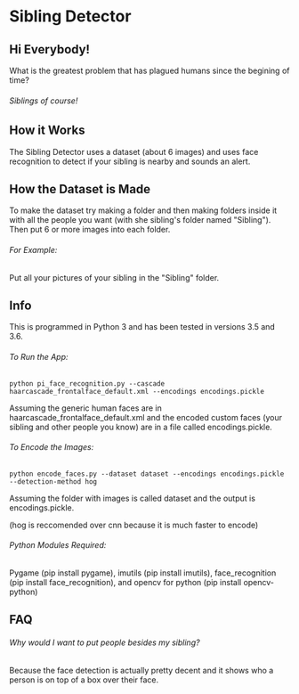 # Sibling Detector

## Hi Everybody!

What is the greatest problem that has plagued humans since the begining of time?

###### Siblings of course!

## How it Works

The Sibling Detector uses a dataset (about 6 images) and uses face recognition to detect if your sibling is nearby and sounds an alert.

## How the Dataset is Made

To make the dataset try making a folder and then making folders inside it with all the people you want (with she sibling's folder named "Sibling"). Then put 6 or more images into each folder. 

###### For Example: 
Put all your pictures of your sibling in the "Sibling" folder.

## Info

This is programmed in Python 3 and has been tested in versions 3.5 and 3.6.

###### To Run the App:

`python pi_face_recognition.py --cascade haarcascade_frontalface_default.xml --encodings encodings.pickle`

Assuming the generic human faces are in haarcascade_frontalface_default.xml and the encoded custom faces (your sibling and other people you know) are in a file called encodings.pickle.

###### To Encode the Images:

`python encode_faces.py --dataset dataset --encodings encodings.pickle --detection-method hog`

Assuming the folder with images is called dataset and the output is encodings.pickle.

(hog is reccomended over cnn because it is much faster to encode)

###### Python Modules Required:
Pygame (pip install pygame),
imutils (pip install imutils),
face_recognition (pip install face_recognition),
and opencv for python (pip install opencv-python)

## FAQ

###### Why would I want to put people besides my sibling?

Because the face detection is actually pretty decent and it shows who a person is on top of a box over their face.
